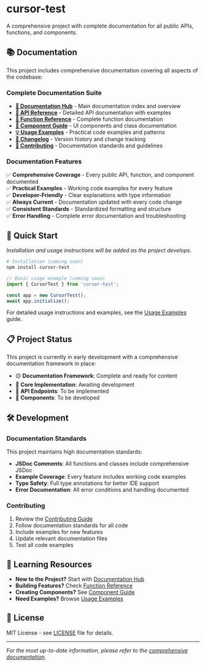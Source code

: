 # cursor-test

A comprehensive project with complete documentation for all public APIs, functions, and components.

## 📚 Documentation

This project includes comprehensive documentation covering all aspects of the codebase:

### Complete Documentation Suite

- **[📖 Documentation Hub](docs/README.md)** - Main documentation index and overview
- **[🔗 API Reference](docs/API_DOCUMENTATION.md)** - Detailed API documentation with examples
- **[🔧 Function Reference](docs/FUNCTION_REFERENCE.md)** - Complete function documentation
- **[🧩 Component Guide](docs/COMPONENT_GUIDE.md)** - UI components and class documentation  
- **[💡 Usage Examples](docs/USAGE_EXAMPLES.md)** - Practical code examples and patterns
- **[📝 Changelog](docs/CHANGELOG.md)** - Version history and change tracking
- **[🤝 Contributing](docs/CONTRIBUTING.md)** - Documentation standards and guidelines

### Documentation Features

✅ **Comprehensive Coverage** - Every public API, function, and component documented  
✅ **Practical Examples** - Working code examples for every feature  
✅ **Developer-Friendly** - Clear explanations with type information  
✅ **Always Current** - Documentation updated with every code change  
✅ **Consistent Standards** - Standardized formatting and structure  
✅ **Error Handling** - Complete error documentation and troubleshooting  

## 🚀 Quick Start

*Installation and usage instructions will be added as the project develops.*

```bash
# Installation (coming soon)
npm install cursor-test
```

```javascript
// Basic usage example (coming soon)
import { CursorTest } from 'cursor-test';

const app = new CursorTest();
await app.initialize();
```

For detailed usage instructions and examples, see the [Usage Examples](docs/USAGE_EXAMPLES.md) guide.

## 📋 Project Status

This project is currently in early development with a comprehensive documentation framework in place:

- 🟡 **Documentation Framework**: Complete and ready for content
- 🔴 **Core Implementation**: Awaiting development
- 🔴 **API Endpoints**: To be implemented
- 🔴 **Components**: To be developed

## 🛠️ Development

### Documentation Standards

This project maintains high documentation standards:

- **JSDoc Comments**: All functions and classes include comprehensive JSDoc
- **Example Coverage**: Every feature includes working code examples
- **Type Safety**: Full type annotations for better IDE support
- **Error Documentation**: All error conditions and handling documented

### Contributing

1. Review the [Contributing Guide](docs/CONTRIBUTING.md)
2. Follow documentation standards for all code
3. Include examples for new features
4. Update relevant documentation files
5. Test all code examples

## 📖 Learning Resources

- **New to the Project?** Start with [Documentation Hub](docs/README.md)
- **Building Features?** Check [Function Reference](docs/FUNCTION_REFERENCE.md)
- **Creating Components?** See [Component Guide](docs/COMPONENT_GUIDE.md)
- **Need Examples?** Browse [Usage Examples](docs/USAGE_EXAMPLES.md)

## 📄 License

MIT License - see [LICENSE](LICENSE) file for details.

---

*For the most up-to-date information, please refer to the [comprehensive documentation](docs/README.md).*
